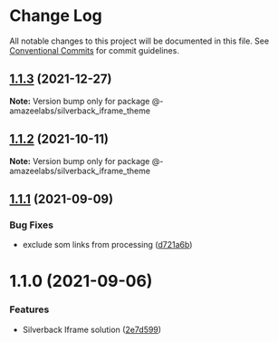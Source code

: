 # Change Log

All notable changes to this project will be documented in this file.
See [Conventional Commits](https://conventionalcommits.org) for commit guidelines.

## [1.1.3](https://github.com/AmazeeLabs/silverback-mono/compare/@-amazeelabs/silverback_iframe_theme@1.1.2...@-amazeelabs/silverback_iframe_theme@1.1.3) (2021-12-27)

**Note:** Version bump only for package @-amazeelabs/silverback_iframe_theme





## [1.1.2](https://github.com/AmazeeLabs/silverback-mono/compare/@-amazeelabs/silverback_iframe_theme@1.1.1...@-amazeelabs/silverback_iframe_theme@1.1.2) (2021-10-11)

**Note:** Version bump only for package @-amazeelabs/silverback_iframe_theme





## [1.1.1](https://github.com/AmazeeLabs/silverback-mono/compare/@-amazeelabs/silverback_iframe_theme@1.1.0...@-amazeelabs/silverback_iframe_theme@1.1.1) (2021-09-09)


### Bug Fixes

* exclude som links from processing ([d721a6b](https://github.com/AmazeeLabs/silverback-mono/commit/d721a6b6a212285c8e55799dedbc0a6ad07e217b))





# 1.1.0 (2021-09-06)


### Features

* Silverback Iframe solution ([2e7d599](https://github.com/AmazeeLabs/silverback-mono/commit/2e7d599c774341404081fcc0dc5001c9caaa0fa0))
